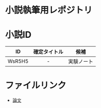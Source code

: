 # 小説執筆用レポジトリ

# 小説ID
|ID|確定タイトル|候補|
|:----:|:----:|:----:|
|WsR5H5|-|実験ノート|

# ファイルリンク
- [論文](https://drive.google.com/drive/folders/1hYEqU2RyArl2LUT2mZ7aKgtLu_QfZifW?usp=sharing)